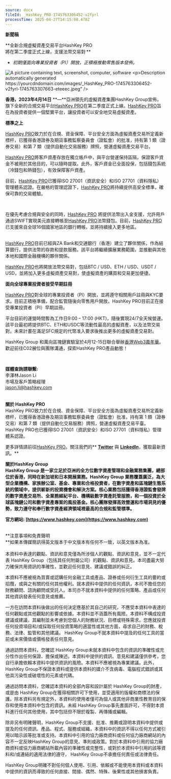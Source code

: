 ```yaml
---
source: docx
fileId: _HashKey_PRO-1745763306452-v2fyrl
processTime: 2025-04-27T14:15:08.478Z
---
```


<a id="_Hlk119680101"></a>**新聞稿<br />**

<a id="_Hlk132367246"></a>**全新合規虛擬資產交易平台HashKey PRO<br />將在第二季度正式上線，支援法幣交易對 ** **<br />**

- *初期僅面向專業投資者（PI）開放，正積極推動零售版本發佈。*

<p><img alt="A picture containing text, screenshot, computer, software

Description automatically generated" src="https://yourcdndomain.com/images/_HashKey_PRO-1745763306452-v2fyrl-1745763307663-eteeec.jpeg" />*<br />*</p><a id="_Hlk132367237"></a>**香港，2023年4月14日** **—**亞洲領先的虛擬資產集團HashKey Group宣佈，旗下全新的合規交易平台[HashKey PRO](https://pro.hashkey.com/)在第二季度正式上線。[HashKey PRO](https://pro.hashkey.com/)旨在為投資者提供一個堅實平台，讓投資者可以安全地交易虛擬資產。 

**標準之上** 

[HashKey PRO](https://pro.hashkey.com/)致力於在合規、資金保障、平台安全方面為虛擬資產交易所定義新標杆，已獲得香港證券及期貨事務監察委員會（證監會）的批准，持有第 1 類（證券交易）和第 7 類（提供自動化交易服務）牌照，營運虛擬資產交易平台。 

[HashKey PRO](https://pro.hashkey.com/)將客戶資產存放在獨立帳戶中，與平台營運保持區隔，保證客戶資金不被用於其他目的，可以隨時提取。此外，客戶資金已全面投保，包括錢包系統（冷錢包和熱錢包），有效保障客戶資產。 

目前，[HashKey PRO](https://pro.hashkey.com/)已獲得ISO 27001（資訊安全）和ISO 27701（資料隱私）管理體系認證。在嚴格的管理認證下，[HashKey PRO](https://pro.hashkey.com/)將持續提供高安全標準，確保可靠的交易體驗。 

 

在優先考慮合規與安全的同時，[HashKey PRO](https://pro.hashkey.com/) 將提供法幣出入金支援，允許用戶通過SWIFT實現美元直接轉帳至[HashKey PRO](https://pro.hashkey.com/)法幣錢包。目前，[HashKey PRO](https://pro.hashkey.com/)已支援來自全球16個國家地區的銀行轉帳，並將持續接入更多地區。 

<br />[HashKey PRO](https://pro.hashkey.com/)目前已經與ZA Bank和交通銀行（香港）建立了夥伴關係，作為結算銀行，提供法幣的存款和提款服務。該平台將繼續擴展業務範圍，並推動與其他本地和國際金融機構的夥伴關係。

[HashKey PRO](https://pro.hashkey.com/)也將開放法幣交易對，包括BTC / USD、ETH / USD、USDT / USD，並將加入更多虛擬資產交易對，使虛擬資產的購買和交易更加便捷。 

**面向全球專業投資者接受早期註冊** 

[HashKey PRO](https://pro.hashkey.com/)對全球的專業投資者（PI）開放，並將遵守相關用戶註冊與KYC要求。目前正積極準備，配合監管隨後向零售用戶開放。HashKey PRO目前正在接受專業投資者（PI）早期註冊。

平台目前的運營時間暫為工作日9:00 – 17:00 (HKT)，隨後實現24/7全天候營運。該平台最初將提供BTC、ETH和USDC等流動性最高的虛擬資產，以及法幣交易對。未來計畫在滿足SFC規定的代幣准入要求後推出更多的虛擬資產交易對。<br />

HashKey Group 和萬向區塊鏈實驗室於4月12-15日聯合舉辦[香港Web3嘉年華](https://www.web3festival.org/hongkong2023/home?lang=zh-CN)。歡迎前往C02展位與團隊溝通，探索HashKey PRO產品動態！

<br />

**媒體查詢請聯繫:**<br />李澤林Jason Li<br />市場及客戶策略經理<br />[jason.li@hashkey.com](mailto:jason.li@hashkey.com)<br /><br />**<br />關於 HashKey PRO**<br />HashKey PRO致力於在合規、資金保障、平台安全方面為虛擬資產交易所定義新標杆，已獲得香港證券及期貨事務監察委員會（證監會）批准，持有第 1 類（證券交易）和第 7 類（提供自動化交易服務）牌照，營運虛擬資產交易平臺。HashKey PRO也已獲得ISO 27001（資訊安全）和ISO 27701（資料隱私）管理體系認證。

更多詳情請前往[HashKey PRO](http://pro.hashkey.com/)。關注我們的** **[Twitter](https://twitter.com/HashKey_PRO)** 與 **[LinkedIn](https://www.linkedin.com/company/hashkeypro)**，獲取最新資訊。**

**關於HashKey Group<br />HashKey Group 是一家立足於亞洲的全方位數字資產管理和金融業務集團，總部位於香港，同時在新加坡和日本開展業務。HashKey Group 業務覆蓋廣泛，為大型企業機構、家族辦公室、基金、專業和合格投資者，在數字資產和區塊鏈生態系統的領域中，提供嶄新的投資機會和解決方案。核心業務包括獲得香港證監會發牌的數字資產交易所、全業務經紀平台、機構級數字資產託管服務，和一個投資於全球區塊鏈公司和數字資產專案的風投基金。核心團隊發揮高效營運和市場洞見的優勢，致力遵守和奉行數字資產經濟領域裡最高的合規和監管標準。**

**官方網站: **[https://www.hashkey.com](https://www.hashkey.com)**   <br /><br />**

**注意事項和免責聲明<br />**如果本傳媒簡訊得英文版本于中文版本有任何不一致，以英文版本為准。<br /><br />本資料中表達的觀點、資訊和意見僅為所涉個人的觀點、資訊和意見，並不一定代表 HashKey Group（包括其任何附屬公司）的觀點、資訊和意見。本司盡最大努力確保共用資訊的準確性，並歡迎任何意見、建議或錯誤的糾正。

本資料不應被視為買賣或認購任何金融工具或產品、證券或任何衍生工具的要約或招攬，或與之有關的任何其他權利。就本資料中提供的任何資訊，本司不擔任您的財務顧問、諮詢顧問或受託人。本司亦不就本資料中提供的任何策略、產品或任何其他資訊發表任何意見或推薦。

一方在訪問本資料後做出的任何決定應基於其自己的研究，不應受本資料中表達的任何觀點或其他觀點的影響或依據。本資料並不涵蓋所有風險。本資料不構成投資建議或建議，其編制並未考慮到您個人的財務狀況、目標或特殊需求。您應就投資任何投資項目和/或採取任何投資策略的適當性或其他方面，尋求自己的財務、稅務、法律、監管和其他建議。 HashKey Group不就本資料中提及的任何工具的當前或未來價值或價格發表任何意見。

通過訪問本資料，您確認 HashKey Group未就本資料中包含的資訊的準確性或充分性作出任何保證、擔保或陳述。本資料中提供的資訊、意見和建議僅供參考，您自行承擔依賴本資料中提供資訊的風險。本資料不應被視為專業建議。此外， HashKey Group不保證本資料或提供本資料的媒介不含病毒、電腦程式錯誤或其他具污染性或破壞性的元素或代碼。

通過訪問本資料，您確認本資料的全部內容和設計屬於 HashKey Group的財產，或是由 HashKey Group在獲得相關許可下使用，並受適用的版權和商標法的保護。除本資料另有規定外，本資料的使用者僅可為個人或其他非商業性教育目的保存和使用本資料中包含的資訊。未經 HashKey Group事先書面許可，不得對本資料進行任何其他使用，其中包括但不限於複製、再傳播或編輯。

除非另有明確聲明，HashKey Group不支援、批准、推薦或證明本資料中提供或提及的任何資訊、產品、程式、服務或組織，本資料中的資訊不得以任何方式被引用以暗示該等批准或支持。本資料中引用的協力廠商資料或任何協力廠商網站的內容不一定反映HashKey Group的意見、準則或政策。對於本資料中引用的協力廠商資料或協力廠商網站所載內容的準確性或完整性，或對於本資料中引用的該等資料和/或連結的適用法律的遵守， HashKey Group不承擔任何責任或法律責任。

 HashKey Group明確不對任何個人使用、引用、依賴或不能使用本資料或本資料中提供的資訊而導致的任何直接、間接、偶然、特殊、後果性或其他損害負責。

